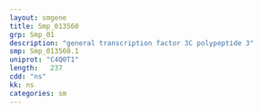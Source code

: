 ```yaml
---
layout: smgene
title: Smp_013560
grp: Smp_01
description: "general transcription factor 3C polypeptide 3"
smp: Smp_013560.1
uniprot: "C4Q0T1"
length:   237
cdd: "ns"
kk: ns
categories: sm
---
```

